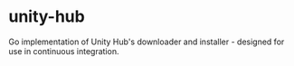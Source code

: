 # unity-hub
Go implementation of Unity Hub's downloader and installer - designed for use in continuous integration.